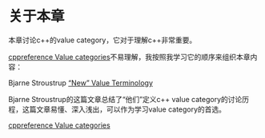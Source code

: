 # 关于本章

本章讨论c++的value category，它对于理解c++非常重要。

[cppreference Value categories](https://en.cppreference.com/w/cpp/language/value_category)不易理解，我按照我学习它的顺序来组织本章内容：

Bjarne Stroustrup [“New” Value Terminology](http://www.stroustrup.com/terminology.pdf)

Bjarne Stroustrup的这篇文章总结了“他们”定义c++ value category的讨论历程，这篇文章易懂、深入浅出，可以作为学习value category的首选。

[cppreference Value categories](https://en.cppreference.com/w/cpp/language/value_category)